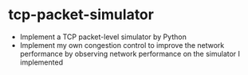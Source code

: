 # tcp-packet-simulator

- Implement a TCP packet-level simulator by Python
- Implement my own congestion control to improve the network performance by observing network performance on the simulator I implemented
